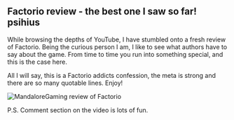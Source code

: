 ## Factorio review - the best one I saw so far! <author>psihius</author>

While browsing the depths of YouTube, I have stumbled onto a fresh review of Factorio. Being the curious person I am, I like to see what authors have to say about the game. From time to time you run into something special, and this is the case here. 

All I will say, this is a Factorio addicts confession, the meta is strong and there are so many quotable lines. Enjoy!

![MandaloreGaming review of Factorio](https://www.youtube.com/watch?v=YR1Yf7Nh9jI)

P.S. Comment section on the video is lots of fun.